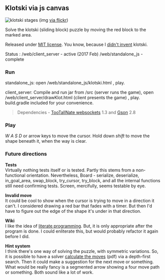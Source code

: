 ## Klotski via js canvas

![klotski stages](https://farm6.staticflickr.com/5481/14621883763_5620bf091e_z_d.jpg)
(img [via flickr](https://www.flickr.com/photos/18099895@N06/14621883763))

Solve the klotski (sliding block) puzzle by moving the red block to the marked area.

Released under [MIT license](http://opensource.org/licenses/MIT). You know, because I [didn't invent](http://en.wikipedia.org/wiki/Klotski) klotski.

Status : /web/client\_server - active (2017 Feb) /web/standalone\_js - complete

### Run

standalone\_js: open /web/standalone\_js/klotski.html , play.

client\_server: Compile and run jar from /src (server runs the game), open /web/client\_server/drawKlot.html (client presents the game) , play. build.gradle included for your convenience.
> Dependencies - [TooTallNate websockets](https://repo1.maven.org/maven2/org/java-websocket/Java-WebSocket/1.3.0/) 1.3 and [Gson](https://repo1.maven.org/maven2/com/google/code/gson/gson/2.8.0/) 2.8

### Play

_W A S D_ or arrow keys to move the cursor. Hold down _shift_ to move the shape beneath it, when the way is clear.

### Future directions

__Tests__  
Virtually nothing tests itself or is tested. Partly this stems from a non-functional orientation. Nevertheless, Board - serialize, deserialize, in_goal_area, swap_block, try_cursor, try_block, and all the internal functions still need confirming tests. Screen, mercifully, seems testable by eye.

__Invalid move__  
It could be cool to show when the cursor is trying to move in a direction it can't. I considered drawing a red bar that fades with a timer. But then I'd have to figure out the edge of the shape it's under in that direction.

__Wiki__  
I like the idea of [literate programming](http://en.literateprograms.org/Special:Contributions/Nzen). But, it is only appropriate after the program is done. I could enliterate this, but would probably refactor it again before I did.

__Hint system__  
I think there's one way of solving the puzzle, with symmetric variations. So, it is possible to have a solver [calculate the moves](http://www.treskal.com/kalle/klotski.pdf) (pdf) via a depth-first search. Then it could make a suggestion for the next move or something. What would be really fancy is a segmented arrow showing a four move path or something. Both sound like a lot of work.
